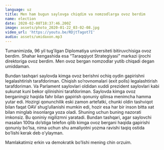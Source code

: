 ```yaml
---
language: uz
title: Men ham bugun saylovga chiqdim va nomzodlarga ovoz berdim
name: election
date: 2020-02-08T18:37:46.200Z
image: assets/photo_2020-01-22_03-02-08.jpg
video_url: 'https://youtu.be/RDjtTagot7I'
audio: assets/umidaxon.mp3
---
```

Tumanimizda, 96 yil tug’ilgan Diplomatiya universiteti bitiruvchisiga ovoz berdim. Shahar kengashida esa “Taraqqiyot Strategiyasi” markazi ijrochi direktoriga ovoz berdim. Men ovoz bergan nomzodlar yutib chiqadi degan umiddaman.

Bundan tashqari saylovda kimga ovoz berishni ochiq oydin gapirishni legalashtirish tarafdoriman. Chiqish so’rovnomalari (exit polls) legalashtirish tarafdoriman. Va Parlament saylovlari oldidan xuddi prezident saylovlari kabi sukunat kuni bekor qilinishini tarafdoriman. Saylovda kimga ovoz berganingiz haqida fahr bilan gapirish qonuniy qilinsa menimcha hamma yutar edi. Hozirgi qonunchilik eski zamon artefatki, chunki oldin tashviqot bilan faqat OAV shug’ullanishi mumkin edi, hozir esa har bir inson bitta xat bilan minglab insonlarga yoza oladi. Shuning uchun buning nazorati imkonsiz. Bu qoniniy nigilizmni yaratadi. Bundan tashqari, agar saylovchi masalan 100ta do’stiga telefon qilib kimga ovoz bergani haqida gapirishi qonuniy bo’lsa, nima uchun shu amaliyotni yozma ravishi taqiq ostida bo’lishi kerak deb o’ylayman. 

Mamlakatimiz erkin va demokratik bo’lishi mening chin orzuim.
